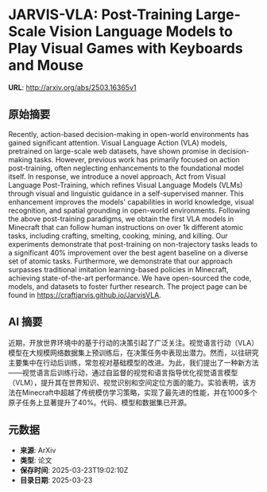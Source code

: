 # JARVIS-VLA: Post-Training Large-Scale Vision Language Models to Play Visual Games with Keyboards and Mouse

**URL**: http://arxiv.org/abs/2503.16365v1

## 原始摘要

Recently, action-based decision-making in open-world environments has gained
significant attention. Visual Language Action (VLA) models, pretrained on
large-scale web datasets, have shown promise in decision-making tasks. However,
previous work has primarily focused on action post-training, often neglecting
enhancements to the foundational model itself. In response, we introduce a
novel approach, Act from Visual Language Post-Training, which refines Visual
Language Models (VLMs) through visual and linguistic guidance in a
self-supervised manner. This enhancement improves the models' capabilities in
world knowledge, visual recognition, and spatial grounding in open-world
environments. Following the above post-training paradigms, we obtain the first
VLA models in Minecraft that can follow human instructions on over 1k different
atomic tasks, including crafting, smelting, cooking, mining, and killing. Our
experiments demonstrate that post-training on non-trajectory tasks leads to a
significant 40% improvement over the best agent baseline on a diverse set of
atomic tasks. Furthermore, we demonstrate that our approach surpasses
traditional imitation learning-based policies in Minecraft, achieving
state-of-the-art performance. We have open-sourced the code, models, and
datasets to foster further research. The project page can be found in
https://craftjarvis.github.io/JarvisVLA.


## AI 摘要

近期，开放世界环境中的基于行动的决策引起了广泛关注。视觉语言行动（VLA）模型在大规模网络数据集上预训练后，在决策任务中表现出潜力。然而，以往研究主要集中在行动后训练，常忽视对基础模型的改进。为此，我们提出了一种新方法——视觉语言后训练行动，通过自监督的视觉和语言指导优化视觉语言模型（VLM），提升其在世界知识、视觉识别和空间定位方面的能力。实验表明，该方法在Minecraft中超越了传统模仿学习策略，实现了最先进的性能，并在1000多个原子任务上显著提升了40%。代码、模型和数据集已开源。

## 元数据

- **来源**: ArXiv
- **类型**: 论文
- **保存时间**: 2025-03-23T19:02:10Z
- **目录日期**: 2025-03-23
